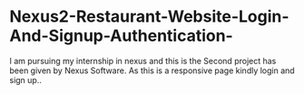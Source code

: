 # Nexus2-Restaurant-Website-Login-And-Signup-Authentication-
I am pursuing my internship in nexus and this is the Second project has been given by Nexus Software. As this is a responsive page kindly login and sign up..
